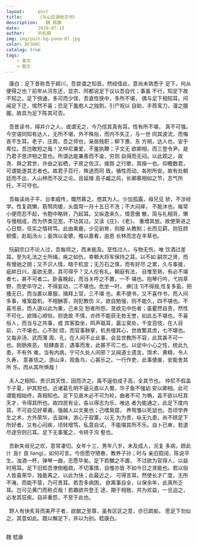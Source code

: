 ```yaml
---
layout:     post
title:      《与山巨源绝交书》
description:   魏 嵇康
date:       2020-07-13
author:     听松阁
img: img/post-bg-poem-07.jpg
color: BF360C
catalog: true
tags:
    - 美文
    - 散文
---
```


&nbsp;&nbsp;康白：足下昔称吾于颍川，吾尝谓之知音。然经怪此，意尚未熟悉于
足下，何从便得之也？前年从河东还，显宗、阿都说足下议以吾自代；事虽
不行，知足下故不知之。足下傍通，多可而少怪，吾直性狭中，多所不堪，
偶与足下相知耳。间闻足下迁，惕然不喜；恐足下羞庖人之独割，引尸祝以
自助，手荐鸾刀，漫之膻腥。故具为足下陈其可否。
<br><br>
&nbsp;&nbsp;吾昔读书，得并介之人，或谓无之，今乃信其真有耳。性有所不堪，
真不可强。今空语同知有达人，无所不堪，外不殊俗，而内不失正，与一世
同其波流，而悔吝不生耳。老子、庄周，吾之师也，亲居贱职；柳下惠、东
方朔，达人也，安乎卑位。吾岂敢短之哉！又仲尼兼爱，不羞执鞭；子文无
欲卿相，而三登令尹。是乃君子思济物之意也。所谓达能兼善而不渝，穷则
自得而无闷。以此观之，故尧、舜之君世，许由之岩栖，子房之佐汉，接舆
之行歌，其揆一也。仰瞻数君，可谓能遂其志者也。故君子百行，殊途而同
致，循性而动，各附所安。故有处朝廷而不出，入山林而不反之论。且延陵
高子臧之风，长卿慕相如之节，志气所托，不可夺也。
<br><br>
&nbsp;&nbsp;吾每读尚子平、台孝威传，慨然慕之，想其为人。少加孤露，母兄见
骄，不涉经学。性复疏懒，筋驽肉缓，头面常一月十五日不洗；不大闷痒，
不能沐也。每常小便而忍不起，令胞中略转，乃起耳。又纵逸来久，情意傲
散，简与礼相背，懒与慢相成，而为侪类见宽，不功其过。又读《庄》、《老》，
重增其放。故使荣进之心日颓，任实之情转笃。此由禽鹿，少见驯育，则服
从教制；长而见羁，则狂顾顿缨，赴蹈汤火；虽饰以金镳，飧以嘉肴，逾思
长林而志在丰草也。
<br><br>
&nbsp;&nbsp;阮嗣宗口不论人过，吾每师之，而未能及。至性过人，与物无伤，唯
饮酒过差耳。至为礼法之士所绳，疾之如仇，幸赖大将军保持之耳。以不如
嗣宗之贤，而有慢驰之阕；又不识人情，暗于机宜；无万石之慎，而有好尽
之累，久与事接，疵衅日兴，虽欲无患，其可得乎？又人伦有礼，朝庭有法，
自惟至熟，有必不堪者七，甚不可者二。卧喜晚起，而当关呼之不置，一不
堪也。抱琴行吟，弋钩草野，而吏卒守之，不得妄动，二不堪也。危坐一时，
痹[注 1]不得摇,性复多虱，把搔无已，而当裹以章服，揖拜上官，三不堪
也。素不便书，又不喜作书，而人间多事，堆案盈机，不相酬答，则犯教伤
义，欲自勉强，则不能久，四不堪也。不喜吊丧，而人道以此为重，己未见
恕者所怨，至欲见中伤者；虽瞿然自责，然性不可化，欲降心顺俗，则诡故
不情，亦终不能获无咎无誉，如此五不堪也。不喜俗人，而当与之共事，或
宾客盈坐，鸣声聒耳，嚣尘臭处，千变百伎，在人目前，六不堪也。心不耐
烦，而官事鞅掌，机务缠其心，世故繁其虑，七不堪也。又每非汤、武而薄
周、孔，在人间不止此事，会显世教所不容，此其甚不可一也。刚肠疾恶，
轻肆直言，遇事而发，此甚不可二也。以促中小心之性，统此九患，不有外
难，当有内病，宁可久处人间邪？又闻道士遗言，饵术、黄精，令人久寿，
意甚信之。游山泽，观鱼鸟，心甚乐之。一行作吏，此事便废，安能舍其所
乐，而从其所惧哉！
<br><br>
&nbsp;&nbsp;夫人之相知，贵识其天性，因而济之。禹不逼伯成子高，全其节也。
仲尼不假盖于子夏，护其短也。近诸葛孔明不逼元直以入蜀，华子鱼不强幼
安以卿相。此可谓能相始终，真相知也。足下见直木必不可为轮，曲者不可
为桷，盖不欲以枉其天才，令得其所也。故四民有业，各以得志为乐，唯达
者为能通之，此足下度内耳。不可自见好章甫，强越人以文冕也；己嗜臭腐，
养鸳雏以死鼠也。吾顷学养生之术，方外荣华，去滋味，游心于寂寞，以无
为为贵，纵无九患，尚不顾足下所好者。又有心闷疾，顷转增笃，私意自试，
不能堪其所不乐。自卜已审，若道尽途穷则已耳。足下无事冤之，令转于沟
壑也。
<br><br>
&nbsp;&nbsp;吾新失母兄之欢，意常凄切。女年十三，男年八岁，未及成人，况复
多病，顾此(忄良忄良 liang)，如何可言。今但愿守陋巷，教养子孙；时与
亲旧叙阔，陈说平生。浊酒一杯，弹琴一曲，志愿毕矣。足下若嬲之不置，
不过欲为官得人，以益时用耳。足下旧知吾潦倒粗疏，不切事情，自惟亦皆
不如今日之贤能也。若以俗人皆喜荣华，独能离之，以此为快；此最近之，
可得言耳。然使长才广度，无所不淹，而能不营，乃可贵耳。若吾多病困，
欲离事自全，以保余年，此真所乏耳。岂可见黄门而称贞哉！若趣欲共登王
途，期于相致，共为欢益，一旦迫之，必发其狂疾。自非重怨，不至于此也。
<br><br>
&nbsp;&nbsp;野人有快炙背而美芹子者，欲献之至尊，虽有区区之意，亦已疏矣。
愿足下勿似之。其意如此。既以解足下，并以为别。嵇康白。
<br><br>

魏 嵇康